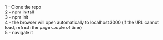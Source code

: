 1 - Clone the repo<br />
2 - npm install<br />
3 - npm init<br />
4 - the browser will open automatically to localhost:3000 (if the URL cannot load, refresh the page couple of time)<br />
5 - navigate it<br />